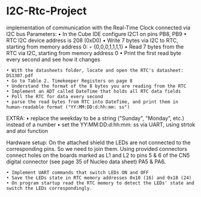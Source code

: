 # I2C-Rtc-Project


implementation of communication with the Real-Time Clock connected via I2C bus
Parameters:
    • In the Cube IDE configure I2C1 on pins PB8, PB9
    • RTC I2C device address is 208 (0xD0)
    • Write 7 bytes via I2C to RTC, starting from memory address 0:
        ◦ {0,0,0,1,1,1,1}
    • Read 7 bytes from the RTC via I2C, starting from memory address 0
    • Print the first read byte every second and see how it changes

    • With the datasheets folder, locate and open the RTC's datasheet: DS1307.pdf
    • Go to Table 2. Timekeeper Registers on page 8
    • Understand the format of the 8 bytes you are reading from the RTC
    • Implement an ADT called DateTime that holds all RTC data fields
    • Poll the RTC for data every second
    • parse the read bytes from RTC into DateTime, and print them in human-readable format ("YY:MM:DD:d:hh:mm: ss")

EXTRA:
    • replace the weekday to be a string ("Sunday", "Monday", etc.) instead of a number
    • set the YY:MM:DD:d:hh:mm: ss via UART, using strtok and atoi function

Hardware setup:
On the attached shield the LEDs are not connected to the corresponding pins. So we need to join them.
Using provided connectors connect holes on the boards marked as L1 and L2 to pins 5 & 6 of the CN5 digital connector (see page 35 of Nucleo data sheet) PA5 & PA6.

    • Implement UART commands that switch LEDs ON and OFF
    • Save the LEDs state in RTC memory addresses 0x10 (16) and 0x18 (24)
    • On program startup read the RTC memory to detect the LEDs' state and switch the LEDs correspondingly.
